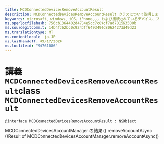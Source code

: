 ```yaml
---
title: MCDConnectedDevicesRemoveAccountResult
description: MCDConnectedDevicesRemoveAccountResult クラスについて説明します。 このクラスは、MCDConnectedDevicesAccountManager removeAccountAsync () の結果です。
keywords: microsoft、windows、iOS、iPhone、、、、および接続されているデバイス、プロジェクトローマ
ms.openlocfilehash: 756cb1364402d4784e5cc7c89cf7ad781563500b
ms.sourcegitcommit: 14b4f362bc0c924dff6493490c80624273d49d23
ms.translationtype: MT
ms.contentlocale: ja-JP
ms.lasthandoff: 09/17/2020
ms.locfileid: "90761086"
---
```

# <a name="class-mcdconnecteddevicesremoveaccountresult"></a><span data-ttu-id="c7711-105">講義 `MCDConnectedDevicesRemoveAccountResult`</span><span class="sxs-lookup"><span data-stu-id="c7711-105">class `MCDConnectedDevicesRemoveAccountResult`</span></span> 

```
@interface MCDConnectedDevicesRemoveAccountResult : NSObject
```  
<span data-ttu-id="c7711-106">MCDConnectedDevicesAccountManager の結果 () removeAccountAsync ()</span><span class="sxs-lookup"><span data-stu-id="c7711-106">Result of MCDConnectedDevicesAccountManager.removeAccountAsync()</span></span>